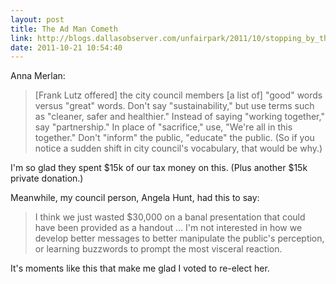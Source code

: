 ```yaml
---
layout: post
title: The Ad Man Cometh
link: http://blogs.dallasobserver.com/unfairpark/2011/10/stopping_by_the_city_councils.php
date: 2011-10-21 10:54:40
---
```


Anna Merlan:
> [Frank Lutz offered] the city council members [a list of] "good" words
> versus "great" words. Don't say "sustainability," but use terms such as
> "cleaner, safer and healthier." Instead of saying "working together," say
> "partnership." In place of "sacrifice," use, "We're all in this together."
> Don't "inform" the public, "educate" the public. (So if you notice a sudden
> shift in city council's vocabulary, that would be why.)

I'm so glad they spent $15k of our tax money on this.  (Plus another
$15k private donation.)

Meanwhile, my council person, Angela Hunt, had this to say:
> I think we just wasted $30,000 on a banal presentation that could have been
> provided as a handout ... I'm not interested in how we develop better
> messages to better manipulate the public's perception, or learning buzzwords
> to prompt the most visceral reaction.

It's moments like this that make me glad I voted to re-elect her.
